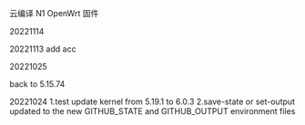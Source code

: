 云编译 N1 OpenWrt 固件

20221114 

20221113
add  acc


20221025

back to 5.15.74



20221024
1.test update kernel from 5.19.1 to 6.0.3
2.save-state or set-output updated to the new GITHUB_STATE and GITHUB_OUTPUT environment files 

